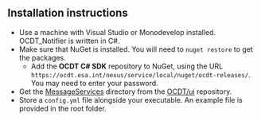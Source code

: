 ## Installation instructions
- Use a machine with Visual Studio or Monodevelop installed. OCDT_Notifier is written in C#.
- Make sure that NuGet is installed. You will need to `nuget restore` to get the packages.
  - Add the **OCDT C# SDK** repository to NuGet, using the URL `https://ocdt.esa.int/nexus/service/local/nuget/ocdt-releases/`. You may need to enter your password.
- Get the [MessageServices](https://gitlab.ocdt.esa.int/ocdt/ui/tree/development/MessageServices) directory from the [OCDT/ui](https://gitlab.ocdt.esa.int/ocdt/ui/tree/development) repository.
- Store a `config.yml` file alongside your executable. An example file is provided in the root folder.